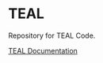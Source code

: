 # TEAL
Repository for TEAL Code.

[TEAL Documentation](https://developer.algorand.org/docs/get-details/dapps/avm/teal/specification/)
